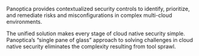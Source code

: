 Panoptica provides contextualized security controls to identify, prioritize, and remediate risks and misconfigurations in complex multi-cloud environments.

The unified solution makes every stage of cloud native security simple. Panoptica’s “single pane of glass” approach to solving challenges in cloud native security eliminates the complexity resulting from tool sprawl.